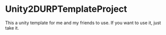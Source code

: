 # Unity2DURPTemplateProject
This a unity template for me and my friends to use. If you want to use it, just take it.
